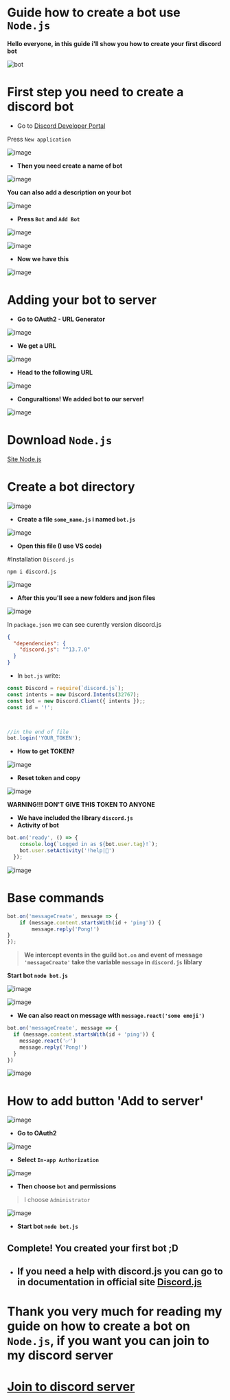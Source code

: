 # Guide how to create a bot use `Node.js`
**Hello everyone, in this guide i'll show you how to create your first discord bot**

![bot](https://user-images.githubusercontent.com/92126223/170251055-e0126e88-0b4e-48b7-b6eb-ba483909744a.png)

# **First step you need to create a discord bot**
- Go to [Discord Developer Portal](https://discord.com/developers/applications)

Press `New application`

![image](https://user-images.githubusercontent.com/92126223/170251878-cef01641-e35d-4c92-9c32-eb23da6ef92a.png)

- **Then you need create a name of bot**

![image](https://user-images.githubusercontent.com/92126223/170252197-cf1b60d1-b840-41cc-acbd-fdef6e20d9be.png)

**You can also add a description on your bot**

![image](https://user-images.githubusercontent.com/92126223/170252613-af5ead20-00b5-49d0-8e29-923d49262890.png)

- **Press `Bot` and `Add Bot`**

![image](https://user-images.githubusercontent.com/92126223/170254155-4dccde0b-391b-40ca-a428-1a0a9ca3e186.png)

![image](https://user-images.githubusercontent.com/92126223/170254227-951af32f-42dc-4211-9606-11d220cf74d8.png)


- **Now we have this**

![image](https://user-images.githubusercontent.com/92126223/170254299-5ff535a1-9a79-4098-a125-1f3a6f65828a.png)

# **Adding your bot to server**

- **Go to OAuth2 - URL Generator**

![image](https://user-images.githubusercontent.com/92126223/170263362-5faceaa1-9cfa-4087-b123-6295d7f22fb9.png)

- **We get a URL**

![image](https://user-images.githubusercontent.com/92126223/170263707-b87fa81f-c6ed-4acd-b723-e329d7dc2892.png)

- **Head to the following URL**

![image](https://user-images.githubusercontent.com/92126223/170255833-e669820c-0133-437a-827b-bba301db030f.png)

- **Conguraltions! We added bot to our server!**

![image](https://user-images.githubusercontent.com/92126223/170256339-9ad24d03-235f-4d4b-9bd7-8e0659ae7ec8.png)
# Download `Node.js`
[Site Node.js](https://nodejs.org/en/)

# Create a bot directory

![image](https://user-images.githubusercontent.com/92126223/170256482-9262d3a6-6d92-4560-ad05-2f36ae2de06b.png)

- **Create a file `some_name.js` i named `bot.js`**

![image](https://user-images.githubusercontent.com/92126223/170256637-12663146-fff5-4bfa-ac4e-d9266853ab94.png)

- **Open this file (I use VS code)**

#Installation `Discord.js`

```
npm i discord.js
```

![image](https://user-images.githubusercontent.com/92126223/170257296-3058060b-8215-44f3-b3e7-bd77d61381a5.png)

- **After this you'll see a new folders and json files**

![image](https://user-images.githubusercontent.com/92126223/170257484-dbe8a8f8-4f90-4c2a-95d4-f3c40d48589c.png)

In `package.json` we can see curently version discord.js 
```json
{
  "dependencies": {
    "discord.js": "^13.7.0"
  }
}
```

- In `bot.js` write:
```js
const Discord = require(`discord.js`);
const intents = new Discord.Intents(32767);
const bot = new Discord.Client({ intents });;
const id = '!';



//in the end of file
bot.login('YOUR_TOKEN');
```
- **How to get TOKEN?**

![image](https://user-images.githubusercontent.com/92126223/170260608-804edbc2-2619-44f9-9af6-5bbcc35c64ae.png)

- **Reset token and copy**

![image](https://user-images.githubusercontent.com/92126223/170260839-059a60fc-5e98-4388-ad18-8aebdfd95717.png)


**WARNING!!! DON'T GIVE THIS TOKEN TO ANYONE**

- **We have included the library `discord.js`** 
- **Activity of bot**
```js
bot.on('ready', () => {
    console.log(`Logged in as ${bot.user.tag}!`);
    bot.user.setActivity('!help|🤖')
  });
```

![image](https://user-images.githubusercontent.com/92126223/170260246-87bba92e-6361-4b86-a1d3-1abc2045f5d5.png)

# Base commands
```js
bot.on('messageCreate', message => {
    if (message.content.startsWith(id + 'ping')) {
        message.reply('Pong!')
}
});
```
> **We intercept events in the guild `bot.on` and event of message `'messageCreate'` take the variable `message` in `discord.js` liblary**

**Start bot `node bot.js`**

![image](https://user-images.githubusercontent.com/92126223/170271646-a08b82e2-e909-4066-8553-04fb5aad46c6.png)

![image](https://user-images.githubusercontent.com/92126223/170269283-5dfe7a29-bc67-4a60-94c5-fdc23c034ed7.png)


- **We can also react on message with `message.react('some emoji')`**
```js
bot.on('messageCreate', message => {
  if (message.content.startsWith(id + 'ping')) {
    message.react('✅')
    message.reply('Pong!')
  }
})
```

![image](https://user-images.githubusercontent.com/92126223/170269871-ce817571-62c6-4f1a-ab59-e67fb7e06f5c.png)


# How to add button 'Add to server'

![image](https://user-images.githubusercontent.com/92126223/170270069-6fcc4532-b0cf-46ef-a135-97fc2593c484.png)

- **Go to OAuth2**

![image](https://user-images.githubusercontent.com/92126223/170270427-cbf87b5e-92cb-4b65-8cf0-e0aab0467391.png)

- **Select `In-app Authorization`**

![image](https://user-images.githubusercontent.com/92126223/170270695-dcd08d00-77f4-4012-a68e-6a9c15131b77.png)

- **Then choose `bot` and permissions**

>I choose `Administrator`

![image](https://user-images.githubusercontent.com/92126223/170271014-edd7b020-eb61-46e2-b127-0d687d79087d.png)

- **Start bot `node bot.js`**

## **Complete! You created your first bot ;D**

- ##  If you need a help with discord.js you can go to in documentation in official site [Discord.js](https://discord.js.org/#/docs/discord.js/stable/general/welcome) 

# **Thank you very much for reading my guide on how to create a bot on `Node.js`, if you want you can join to my discord server**
# [Join to discord server](https://discord.gg/C3EH9E32mb)
